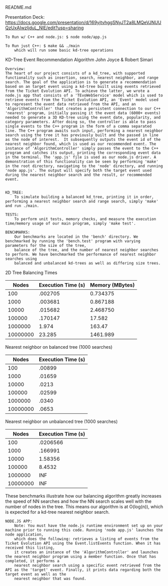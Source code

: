 README.md

Presentation Deck: https://docs.google.com/presentation/d/169yjtvhggSNyJT2a8LMQeVJNUUQzUxAIwzljduL_NlE/edit?usp=sharing

	To Run w/ C++ and node.js: $ node node/app.js

	To Run just C++: $ make && ./main
		which will run some basic kd-tree operations

KD-Tree Event Recommendation Algorithm
John Joyce & Robert Simari

	Overview:
	The heart of our project consists of a kd_tree, with supported functionality such as insertion, search, nearest neighbor, and range search. The goal of the application is to generate a recommendation based on an target event using a kd-tree built using events retrieved from the Ticket Evolution API. To achieve the latter, we wrote a node.js app that consists of a 'TEvoWebService' model which is used to retrieve events from the Ticket Evolution API, an 'Event' model used to represent the event data retrieved from the API, and an 'AlgorithmController' that creates a persistent connection to our C++ 'nearest' program, initially passing it the event data (6000+ events) needed to generate a 3D KD-tree using the event date, popularity, and category parameters. After doing so, the controller is able to pass single events to the C++ program in the form of a comma separated line. The C++ program awaits such input, performing a nearest neighbor search using the tree it has previously built and the passed in line as the node of interest.  It subsequently outputs the event id of the nearest neighbor found, which is used as our recommended event. The instance of 'AlgorithmController' simply passes the event to the C++ program and catches its output, printing the corresponding event data in the terminal. The 'app.js' file is used as our node.js driver. A demonstration of this functionality can be seen by performing 'make' in the root directory, navigating to the 'node' directory, and running 'node app.js'. The output will specify both the target event used during the nearest neighbor search and the result, or recommended event.    


	KD_TREE:
		To simulate building a balanced kd_tree, printing it in order, performing a nearest neighbor search and range search, simply 'make' and run ./main.

	TESTS:
		To perform unit tests, memory checks, and measure the execution time/memory usage of our main program, simply 'make test'.

	BENCHMARKS:
		Our benchmarks are located in the 'bench' directory. We benchmarked by running the 'bench.test' program with varying parameters for the size of the tree,
		balance of the tree, and the number of nearest neighbor searches to perform. We have benchmarked the performance of nearest neighbor searches using
		balanced and unbalanced kd-trees as well as differing size trees.


2D Tree Balancing Times

| Nodes    | Execution Time (s) | Memory (MBytes) |
|----------|--------------------|-----------------|
| 100      | .002705            | 0.734375        |
| 1000     | .003681            | 0.867188        |
| 10000    | .015682            | 2.468750        |
| 100000   | .170147            | 17.582          |
| 1000000  | 1.974              | 163.47          |
| 10000000 | 23.285             | 1461.989        |

Nearest neighbor on balanced tree (1000 searches)

| Nodes    | Execution Time (s) |
|----------|--------------------|
| 100      | .00899             |
| 1000     | .01659             |
| 10000    | .0213              |
| 100000   | .02599             |
| 1000000  | .0340              |
| 10000000 | .0653              |

Nearest neighbor on unbalanced tree (1000 searches)

| Nodes    | Execution Time (s) |
|----------|--------------------|
| 100      | .0206566           |
| 1000     | .166991            |
| 10000    | 1.58356            |
| 100000   | 8.4532             |
| 1000000  | INF                |
| 10000000 | INF                |

These benchmarks illustrate how our balancing algorithm greatly increases the speed of NN searches and how the NN search scales well with the number of nodes in the tree. This means our algorithm is at O(log(n)), which is expected for a kd-tree nearest neighbor search.


	NODE.JS APP:
		Note: You must have the node.js runtime environment set up on your machine prior to running this code. Running 'node app.js' launches the node application,
		which does the following: retrieves a listing of events from the Ticket Evolution API using the Event.listEvents function. When it has received this listing,
		it creates an instance of the 'AlgorithmController' and launches the nearest neighbor program using a member function. Once that has completed, it performs a
		nearest neighbor search using a specific event retrieved from the API as the 'target' event. Finally, it prints data regarding both the target event as well as the
		nearest neighbor that was found.
